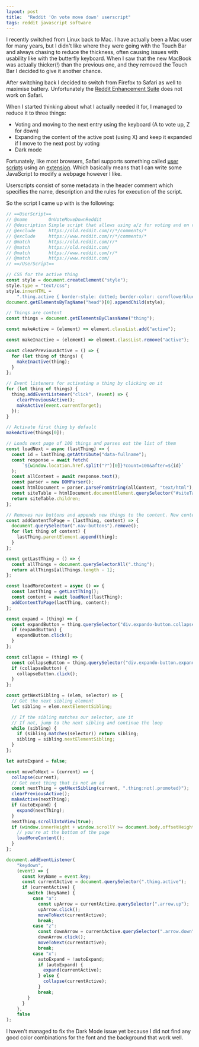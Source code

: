 ```yaml
---
layout: post
title:  "Reddit 'On vote move down' userscript"
tags: reddit javascript software
---
```


I recently switched from Linux back to Mac. I have actually been a Mac user for many years, but I
didn't like where they were going with the Touch Bar and always chasing to reduce the thickness,
often causing
issues with usability like with the butterfly keyboard. When I saw that the new MacBook was actually
thicker(!) than the previous one, and they removed the Touch Bar I decided to give it another
chance.

After switching back I decided to switch from Firefox to Safari as well to maximise battery.
Unfortunately the [Reddit Enhancement Suite][res] does not work on Safari.

When I started thinking about what I actually needed it for, I managed to reduce it to three things:

- Voting and moving to the next entry using the keyboard (A to vote up, Z for down)
- Expanding the content of the active post (using X) and keep it expanded if I move to the next post
  by voting
- Dark mode

Fortunately, like most browsers, Safari supports something called [user scripts][userscripts-wiki]
using an [extension][userscripts]. Which basically means that I can write some JavaScript to modify
a webpage however I like.

Userscripts consist of some metadata in the header comment which specifies the name, description and
the rules for execution of the script.

So the script I came up with is the following:

```javascript
// ==UserScript==
// @name        OnVoteMoveDownReddit
// @description Simple script that allows using a/z for voting and on vote will move to next element and expand it in Reddit. x will expand the thing if it is not already expanded. When at the end of the page, new content is loaded automatically
// @exclude     https://old.reddit.com/r/*/comments/*
// @exclude     https://www.reddit.com/r/*/comments/*
// @match       https://old.reddit.com/r/*
// @match       https://old.reddit.com/
// @match       https://www.reddit.com/r/*
// @match       https://www.reddit.com/
// ==/UserScript==

// CSS for the active thing
const style = document.createElement("style");
style.type = "text/css";
style.innerHTML =
    ".thing.active { border-style: dotted; border-color: cornflowerblue; }";
document.getElementsByTagName("head")[0].appendChild(style);

// Things are content
const things = document.getElementsByClassName("thing");

const makeActive = (element) => element.classList.add("active");

const makeInactive = (element) => element.classList.remove("active");

const clearPreviousActive = () => {
  for (let thing of things) {
    makeInactive(thing);
  }
};

// Event listeners for activating a thing by clicking on it
for (let thing of things) {
  thing.addEventListener("click", (event) => {
    clearPreviousActive();
    makeActive(event.currentTarget);
  });
}

// Activate first thing by default
makeActive(things[0]);

// Loads next page of 100 things and parses out the list of them
const loadNext = async (lastThing) => {
  const id = lastThing.getAttribute("data-fullname");
  const response = await fetch(
      `${window.location.href.split("?")[0]}?count=100&after=${id}`
  );
  const allContent = await response.text();
  const parser = new DOMParser();
  const htmlDocument = parser.parseFromString(allContent, "text/html");
  const siteTable = htmlDocument.documentElement.querySelector("#siteTable");
  return siteTable.children;
};

// Removes nav buttons and appends new things to the content. New content has its own nav buttons.
const addContentToPage = (lastThing, content) => {
  document.querySelector(".nav-buttons").remove();
  for (let thing of content) {
    lastThing.parentElement.append(thing);
  }
};

const getLastThing = () => {
  const allThings = document.querySelectorAll(".thing");
  return allThings[allThings.length - 1];
};

const loadMoreContent = async () => {
  const lastThing = getLastThing();
  const content = await loadNext(lastThing);
  addContentToPage(lastThing, content);
};

const expand = (thing) => {
  const expandButton = thing.querySelector("div.expando-button.collapsed");
  if (expandButton) {
    expandButton.click();
  }
};

const collapse = (thing) => {
  const collapseButton = thing.querySelector("div.expando-button.expanded");
  if (collapseButton) {
    collapseButton.click();
  }
};

const getNextSibling = (elem, selector) => {
  // Get the next sibling element
  let sibling = elem.nextElementSibling;

  // If the sibling matches our selector, use it
  // If not, jump to the next sibling and continue the loop
  while (sibling) {
    if (sibling.matches(selector)) return sibling;
    sibling = sibling.nextElementSibling;
  }
};

let autoExpand = false;

const moveToNext = (current) => {
  collapse(current);
  // Get next thing that is not an ad
  const nextThing = getNextSibling(current, ".thing:not(.promoted)");
  clearPreviousActive();
  makeActive(nextThing);
  if (autoExpand) {
    expand(nextThing);
  }
  nextThing.scrollIntoView(true);
  if (window.innerHeight + window.scrollY >= document.body.offsetHeight) {
    // you're at the bottom of the page
    loadMoreContent();
  }
};

document.addEventListener(
    "keydown",
    (event) => {
      const keyName = event.key;
      const currentActive = document.querySelector(".thing.active");
      if (currentActive) {
        switch (keyName) {
          case "a":
            const upArrow = currentActive.querySelector(".arrow.up");
            upArrow.click();
            moveToNext(currentActive);
            break;
          case "z":
            const downArrow = currentActive.querySelector(".arrow.down");
            downArrow.click();
            moveToNext(currentActive);
            break;
          case "x":
            autoExpand = !autoExpand;
            if (autoExpand) {
              expand(currentActive);
            } else {
              collapse(currentActive);
            }
            break;
        }
      }
    },
    false
);
```

I haven't managed to fix the Dark Mode issue yet because I did not find any good color combinations
for the font and the background that work well.

[res]: https://redditenhancementsuite.com

[userscripts-wiki]: https://en.wikipedia.org/wiki/Userscript

[userscripts]: https://apps.apple.com/us/app/userscripts/id1463298887